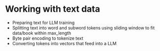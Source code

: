 # Working with text data

- Preparing text for LLM training
- Splitting text into word and subword tokens using sliding window to fit data/book within max_length 
- Byte pair encoding to tokenize text
- Converting tokens into vectors that feed into a LLM
